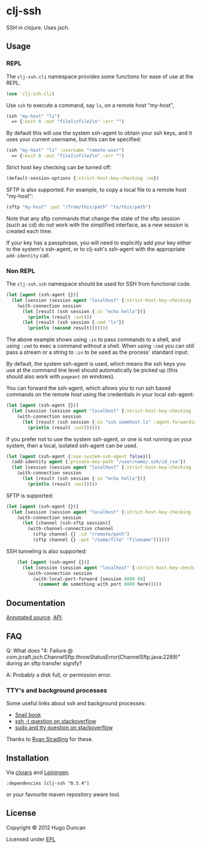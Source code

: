 # clj-ssh

SSH in clojure.  Uses jsch.

## Usage

### REPL

The `clj-ssh.cli` namespace provides some functions for ease of use at the REPL.

```clj
(use 'clj-ssh.cli)
```

Use `ssh` to execute a command, say `ls`, on a remote host "my-host",

```clj
(ssh "my-host" "ls")
  => {:exit 0 :out "file1\nfile2\n" :err "")
```

By default this will use the system ssh-agent to obtain your ssh keys, and it
uses your current username, but this can be specified:

```clj
(ssh "my-host" "ls" :username "remote-user")
  => {:exit 0 :out "file1\nfile2\n" :err "")
```

Strict host key checking can be turned off:

```clj
(default-session-options {:strict-host-key-checking :no})
```

SFTP is also supported. For example, to copy a local file to a remote host
"my-host":

```clj
(sftp "my-host" :put "/from/this/path" "to/this/path")
```

Note that any sftp commands that change the state of the sftp session (such as
cd) do not work with the simplified interface, as a new session is created each
time.

If your key has a passphrase, you will need to explicitly add your key either to
the system's ssh-agent, or to clj-ssh's ssh-agent with the appropriate
`add-identity` call.

### Non REPL

The `clj-ssh.ssh` namespace should be used for SSH from functional code.

```clj
(let [agent (ssh-agent {})]
  (let [session (session agent "localhost" {:strict-host-key-checking :no})]
    (with-connection session
      (let [result (ssh session {:in "echo hello"})]
        (println (result :out)))
      (let [result (ssh session {:cmd "ls"}]
        (println (second result)))))))
```

The above example shows using `:in` to pass commands to a shell, and using
`:cmd` to exec a command without a shell. When using `:cmd` you can still pass
a stream or a string to `:in` to be used as the process' standard input.

By default, the system ssh-agent is used, which means the ssh keys you use at
the command line level should automatically be picked up (this should also work
with `pageant` on windows).

You can forward the ssh-agent, which allows you to run ssh based commands on the
remote host using the credentials in your local ssh-agent:

```clj
(let [agent (ssh-agent {})]
  (let [session (session agent "localhost" {:strict-host-key-checking :no})]
    (with-connection session
      (let [result (ssh session {:in "ssh somehost ls" :agent-forwarding true})]
        (println (result :out))))))
```

If you prefer not to use the system ssh-agent, or one is not running on your
system, then a local, isolated ssh-agent can be used.

```clj
(let [agent (ssh-agent {:use-system-ssh-agent false})]
  (add-identity agent {:private-key-path "/user/name/.ssh/id_rsa"})
  (let [session (session agent "localhost" {:strict-host-key-checking :no})]
    (with-connection session
      (let [result (ssh session {:in "echo hello"})]
        (println (result :out)))))
```

SFTP is supported:

```clj
(let [agent (ssh-agent {})]
  (let [session (session agent "localhost" {:strict-host-key-checking :no})]
    (with-connection session
      (let [channel (ssh-sftp session)]
        (with-channel-connection channel
          (sftp channel {} :cd "/remote/path")
          (sftp channel {} :put "/some/file" "filename"))))))
```

SSH tunneling is also supported:

```clj
    (let [agent (ssh-agent {})]
      (let [session (session agent "localhost" {:strict-host-key-checking :no})]
        (with-connection session
          (with-local-port-forward [session 8080 80]
            (comment do something with port 8080 here)))))
```

## Documentation

[Annotated source](http:/hugoduncan.github.com/clj-ssh/0.5/annotated/uberdoc.html).
[API](http:/hugoduncan.github.com/clj-ssh/0.5/api/index.html).

## FAQ

Q: What does
"4: Failure @ com.jcraft.jsch.ChannelSftp.throwStatusError(ChannelSftp.java:2289)"
during an sftp transfer signify?

A: Probably a disk full, or permission error.

### TTY's and background processes

Some useful links about ssh and background processes:

- [Snail book](http://www.snailbook.com/faq/background-jobs.auto.html)
- [ssh -t question on stackoverflow](http://stackoverflow.com/questions/14679178/why-does-ssh-wait-for-my-subshells-without-t-and-kill-them-with-t)
- [sudo and tty question on stackoverflow](http://stackoverflow.com/questions/8441637/to-run-sudo-commands-on-a-ec2-instance)

Thanks to [Ryan Stradling](http://github.com/rstradling) for these.

## Installation

Via [clojars](http://clojars.org) and
[Leiningen](http://github.com/technomancy/leiningen).

    :dependencies [clj-ssh "0.5.4"]

or your favourite maven repository aware tool.

## License

Copyright © 2012 Hugo Duncan

Licensed under [EPL](http://www.eclipse.org/legal/epl-v10.html)
